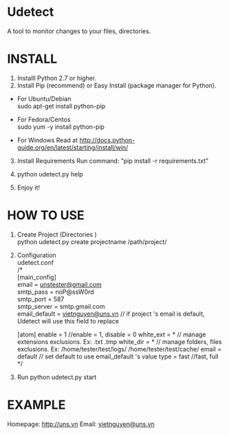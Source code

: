 Udetect
=======
A tool to monitor changes to your files, directories.

INSTALL
=======  
1. Installl Python 2.7 or higher.
2. Install Pip (recommend) or Easy Install (package manager for Python).
* For Ubuntu/Debian  
sudo apt-get install python-pip

* For Fedora/Centos  
sudo yum -y install python-pip

* For Windows
Read at http://docs.python-guide.org/en/latest/starting/install/win/

3. Install Requirements
Run command: "pip install -r requirements.txt"

4. python udetect.py help
5. Enjoy it!  

HOW TO USE
==========
1. Create Project (Directories )  
python udetect.py create projectname /path/project/  

2. Configuration  
udetect.conf  
/*  
	[main_config]  
	email = unstester@gmail.com  
	smtp_pass = noP@ssW0rd  
	smtp_port = 587  
	smtp_server = smtp.gmail.com  
	email_default = vietnguyen@uns.vn // if project 's email is default, Udetect will use this field to replace  

	[atom]
	enable = 1 //enable = 1, disable = 0
	white_ext = * // manage extensions exclusions. Ex: .txt .tmp
	white_dir = * // manage folders, files exclusions. Ex: /home/tester/test/logs/ /home/tester/test/cache/
	email = default // set default to use email_default 's value
	type = fast //fast, full
*/



3. Run
python udetect.py start

EXAMPLE
=======


Homepage: http://uns.vn 
Email: vietnguyen@uns.vn
